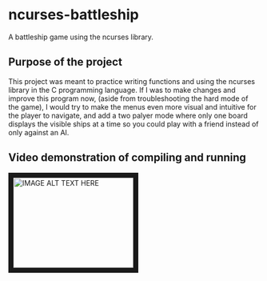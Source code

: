 # ncurses-battleship
A battleship game using the ncurses library.

<h2> Purpose of the project </h2>

This project was meant to practice writing functions and using the ncurses library in the C programming language. If I was to make changes and improve this program now, (aside from troubleshooting the hard mode of the game), I would try to make the menus even more visual and intuitive for the player to navigate, and add a two palyer mode where only one board displays the visible ships at a time so you could play with a friend instead of only against an AI.

<h2> Video demonstration of compiling and running </h2>
<a href="http://www.youtube.com/watch?feature=player_embedded&v=2C_AqzyvAhM
" target="_blank"><img src="http://img.youtube.com/vi/2C_AqzyvAhM/0.jpg" 
alt="IMAGE ALT TEXT HERE" width="240" height="180" border="10" /></a>
